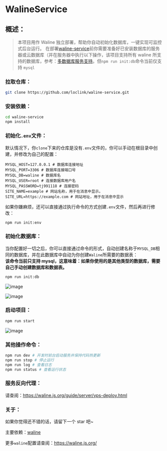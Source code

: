 # WalineService

## 概述：

> 本项目用作 Waline 独立部署，帮助你自动初始化数据库，一键实现可监控式后台运行。
> 在部署[waline-service](https://github.com/loclink/waline-service)前你需要准备好已安装数据库的服务器或云数据库（并在服务器中执行以下操作，该项目支持所有 waline 所支持的数据库，参考：[多数据库服务支持](https://waline.js.org/guide/server/databases.html)。但`npm run init:db`命令当前仅支持 `mysql`

### 拉取仓库：

```sh
git clone https://github.com/loclink/waline-service.git
```

### 安装依赖：

```sh
cd waline-service
npm install
```

### 初始化`.env`文件：

默认情况下，你`clone`下来的仓库是没有`.env`文件的，你可以手动在根目录中创建，并修改为自己的配置：

```env
MYSQL_HOST=127.0.0.1 # 数据库连接地址
MYSQL_PORT=3306 # 数据库连接端口号
MYSQL_DB=waline # 数据库名
MYSQL_USER=root # 连接数据库用户名
MYSQL_PASSWORD=tj991118 # 连接密码
SITE_NAME=example # 网站名称，用于在消息中显示。
SITE_URL=https://example.com # 网站地址，用于在消息中显示
```

如果你嫌麻烦，还可以直接通过执行命令的方式创建`.env`文件，然后再进行修改：

```sh
npm run init:env
```

### 初始化数据库：

当你配置好一切之后，你可以直接通过命令的形式，自动创建名称于`MYSQL_DB`相同的数据库，并在此数据库中自动为你创建`Waline`所需要的数据表：   
**该命令当前只支持 mysql，这意味着：如果你使用的是其他类型的数据库，需要自己手动创建数据库和数据表。**
```sh
npm run init:db
```

![image](https://tvax1.sinaimg.cn/large/0087ufIQgy1h5idir4pkoj30kv07atbt.jpg)

![image](https://tvax2.sinaimg.cn/large/0087ufIQgy1h5idl5sygaj306u03fq3d.jpg)

### 启动项目：

```sh
npm run start
```

![image](https://tva4.sinaimg.cn/large/0087ufIQgy1h5idn0aqy4j315z08k0yx.jpg)

### 其他操作命令：

```sh
npm run dev # 开发时前台启动服务并保持代码热更新
npm run stop # 停止运行
npm run log # 查看日志
npm run status # 查看运行状态
```

### 服务反向代理：

请查阅：https://waline.js.org/guide/server/vps-deploy.html

### 关于：

如果你觉得还不错的话，请留下一个 star 吧~

主要依赖：[waline](https://github.com/walinejs/waline)

更多`waline`配置请查阅：https://waline.js.org/
